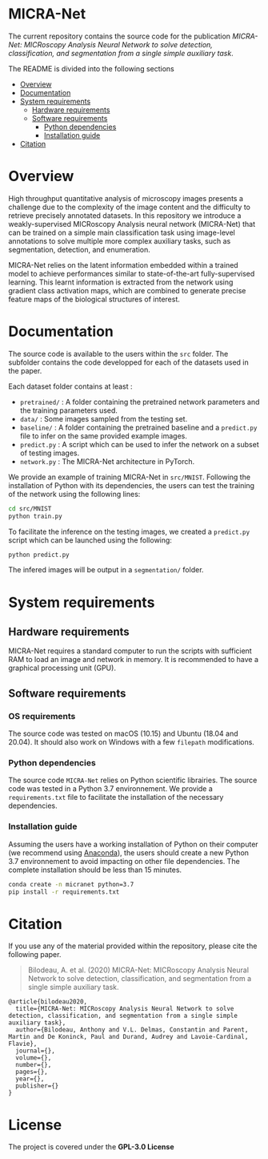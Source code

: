 # MICRA-Net

The current repository contains the source code for the publication _MICRA-Net: MICRoscopy Analysis Neural Network to solve detection, classification, and segmentation from a single simple auxiliary task_.

The README is divided into the following sections
- [Overview](#overview)
- [Documentation](#documentation)
- [System requirements](#system-requirements)
  - [Hardware requirements](#harware-requirements)
  - [Software requirements](#software-requirements)
    - [Python dependencies](#python-dependencies)
    - [Installation guide](#installation-guide)
- [Citation](#citation)

# Overview

High throughput quantitative analysis of microscopy images presents a challenge due to the complexity of the image content and the difficulty to retrieve precisely annotated datasets. In this repository we introduce a weakly-supervised MICRoscopy Analysis neural network (MICRA-Net) that can be trained on a simple main classification task using image-level annotations to solve multiple more complex auxiliary tasks, such as segmentation, detection, and enumeration.

MICRA-Net relies on the latent information embedded within a trained model to achieve performances similar to state-of-the-art fully-supervised learning. This learnt information is extracted from the network using gradient class activation maps, which are combined to generate precise feature maps of the biological structures of interest.

# Documentation

The source code is available to the users within the `src` folder. The subfolder contains the code developped for each of the datasets used in the paper.

Each dataset folder contains at least :
- `pretrained/` : A folder containing the pretrained network parameters and the training parameters used.
- `data/` : Some images sampled from the testing set.
- `baseline/` : A folder containing the pretrained baseline and a `predict.py` file to infer on the same provided example images.
- `predict.py` : A script which can be used to infer the network on a subset of testing images.
- `network.py` : The MICRA-Net architecture in PyTorch.

We provide an example of training MICRA-Net in `src/MNIST`. Following the installation of Python with its dependencies, the users can test the training of the network using the following lines:
```bash
cd src/MNIST
python train.py
```

To facilitate the inference on the testing images, we created a `predict.py` script which can be launched using the following:
```bash
python predict.py
```
The infered images will be output in a `segmentation/` folder.

# System requirements

## Hardware requirements

MICRA-Net requires a standard computer to run the scripts with sufficient RAM to load an image and network in memory. It is recommended to have a graphical processing unit (GPU).

## Software requirements

### OS requirements

The source code was tested on macOS (10.15) and Ubuntu (18.04 and 20.04). It should also work on Windows with a few `filepath` modifications.

### Python dependencies

The source code `MICRA-Net` relies on Python scientific librairies. The source code was tested in a Python 3.7 environnement. We provide a `requirements.txt` file to facilitate the installation of the necessary dependencies.

### Installation guide

Assuming the users have a working installation of Python on their computer (we recommend using [Anaconda](https://docs.anaconda.com/anaconda/install/)), the users  should create a new Python 3.7 environnement to avoid impacting on other file dependencies. The complete installation should be less than 15 minutes.

```bash
conda create -n micranet python=3.7
pip install -r requirements.txt
```

# Citation

If you use any of the material provided within the repository, please cite the following paper.

> Bilodeau, A. et al. (2020) MICRA-Net: MICRoscopy Analysis Neural Network to solve detection, classification, and segmentation from a single simple auxiliary task.

```
@article{bilodeau2020,
  title={MICRA-Net: MICRoscopy Analysis Neural Network to solve detection, classification, and segmentation from a single simple auxiliary task},
  author={Bilodeau, Anthony and V.L. Delmas, Constantin and Parent, Martin and De Koninck, Paul and Durand, Audrey and Lavoie-Cardinal, Flavie},
  journal={},
  volume={},
  number={},
  pages={},
  year={},
  publisher={}
}
```

# License

The project is covered under the __GPL-3.0 License__
